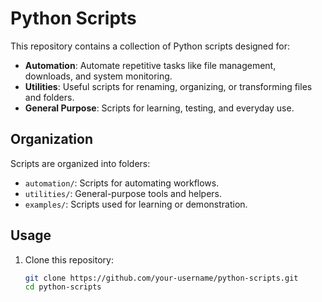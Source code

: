 # Python Scripts

This repository contains a collection of Python scripts designed for:

- **Automation**: Automate repetitive tasks like file management, downloads, and system monitoring.
- **Utilities**: Useful scripts for renaming, organizing, or transforming files and folders.
- **General Purpose**: Scripts for learning, testing, and everyday use.

## Organization
Scripts are organized into folders:
- `automation/`: Scripts for automating workflows.
- `utilities/`: General-purpose tools and helpers.
- `examples/`: Scripts used for learning or demonstration.

## Usage
1. Clone this repository:
   ```bash
   git clone https://github.com/your-username/python-scripts.git
   cd python-scripts
